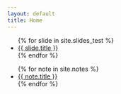 ```yaml
---
layout: default
title: Home
---
```


<ul>
  {% for slide in site.slides_test %}
    <li>
      <a href="{{ slide.url }}">{{ slide.title }}</a>
    </li>
  {% endfor %}
</ul>

<ul>
  {% for note in site.notes %}
    <li>
      <a href="{{ note.url }}">{{ note.title }}</a>
    </li>
  {% endfor %}
</ul>